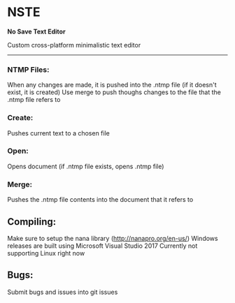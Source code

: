 # NSTE
**No Save Text Editor**

Custom cross-platform minimalistic text editor
<hr>

### NTMP Files:
When any changes are made, it is pushed into the .ntmp file (if it doesn't exist, it is created)
Use merge to push thoughs changes to the file that the .ntmp file refers to

### Create:
Pushes current text to a chosen file

### Open:
Opens document (if .ntmp file exists, opens .ntmp file)

### Merge:
Pushes the .ntmp file contents into the document that it refers to


## Compiling:
Make sure to setup the nana library (http://nanapro.org/en-us/)
Windows releases are built using Microsoft Visual Studio 2017
Currently not supporting Linux right now

## Bugs:
Submit bugs and issues into git issues
